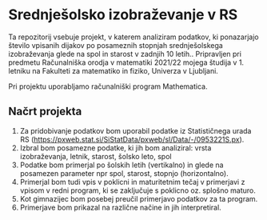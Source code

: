 # Srednješolsko izobraževanje v RS

Ta repozitorij vsebuje projekt, v katerem analiziram podatkov, ki ponazarjajo število vpisanih dijakov po posameznih stopnjah srednješolskega izobraževanja glede na spol in starost v zadnjih 10 letih.. Pripravljen pri predmetu Računalniška orodja v matematiki 2021/22 mojega študija v 1. letniku na Fakulteti za matematiko in fiziko, Univerza v Ljubljani.

Pri projektu uporabljamo računalniški program Mathematica.

## Načrt projekta
1. Za pridobivanje podatkov bom uporabil podatke iz Statističnega urada RS (https://pxweb.stat.si/SiStatData/pxweb/sl/Data/-/0953221S.px).
2. Izbral bom posamezne podatke, ki jih bom analiziral: vrsta izobraževanja, letnik, starost, šolsko leto, spol
3. Podatke bom primerjal po šolskih letih (vertikalno) in glede na posamezen parameter npr spol, starost, stopnjo (horizontalno). 
4. Primerjal bom tudi vpis v poklicni in maturitetnim tečaj v primerjavi z vpisom v redni program, ki se zaključuje s poklicno oz. splošno maturo.
5. Kot gimnazijec bom posebej preučil primerjavo podatkov za ta program.
6. Primerjave bom prikazal na različne načine in jih interpretiral.


